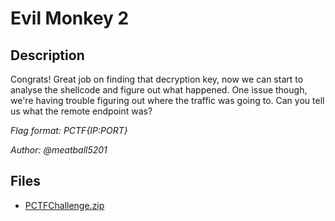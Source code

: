 # Evil Monkey 2

## Description

Congrats! Great job on finding that decryption key, now we can start to analyse the shellcode and figure out what happened. One issue though, we're having trouble figuring out where the traffic was going to. Can you tell us what the remote endpoint was? 

*Flag format: PCTF{IP:PORT}*

*Author: @meatball5201*

## Files

* [PCTFChallenge.zip](files/PCTFChallenge.zip)

